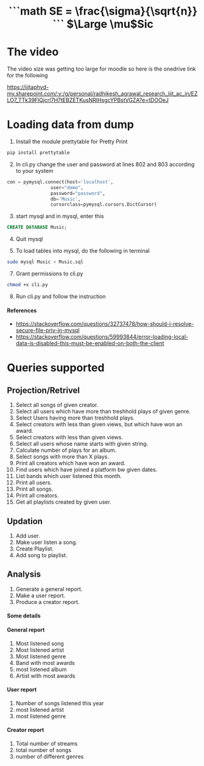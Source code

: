 <center> <h1> ```math
SE = \frac{\sigma}{\sqrt{n}}
``` $\Large \mu$Sic </h1> </center>

# The video
The video size was getting too large for moodle so here is the onedrive link for the following

https://iiitaphyd-my.sharepoint.com/:v:/g/personal/radhikesh_agrawal_research_iiit_ac_in/EZLO7_TTk39FlQjcrl7H7tEBZETKusNRIHsgcYPBstVGZA?e=tDOOeJ

# Loading data from dump

1. Install the module prettytable for Pretty Print

```bash
pip install prettytable
```

2. In cli.py change the user and password at lines 802 and 803 according to your system

```python
con = pymysql.connect(host='localhost',
                user="demo",
                password="password",
                db='Music',
                cursorclass=pymysql.cursors.DictCursor)
```

3. start mysql and in mysql, enter this

```sql
CREATE DATABASE Music;
```

4. Quit mysql

6. To load tables into mysql, do the following in terminal

```bash
sudo mysql Music < Music.sql
```

7. Grant permissions to cli.py

```bash
chmod +x cli.py
```

8. Run cli.py and follow the instruction

#### References
* https://stackoverflow.com/questions/32737478/how-should-i-resolve-secure-file-priv-in-mysql
* https://stackoverflow.com/questions/59993844/error-loading-local-data-is-disabled-this-must-be-enabled-on-both-the-client

# Queries supported

## Projection/Retrivel
1. Select all songs of given creator.
2. Select all users which have more than treshhold plays of given genre.
3. Select Users having more than treshhold plays.
4. Select creators with less than given views, but which have won an award.
5. Select creators with less than given views.
6. Select all users whose name starts with given string.
7. Calculate number of plays for an album. 
8. Select songs with more than X plays. 
9. Print all creators which have won an award.
10. Find users which have joined a platform bw given dates.
11. List bands which user listened this month.
12. Print all users.
13. Print all songs.
14. Print all creators.
15. Get all playlists created by given user.

## Updation
1. Add user.
2. Make user listen a song.
3. Create Playlist.
4. Add song to playlist.

## Analysis
1. Generate a general report.
2. Make a user report.
3. Produce a creator report.

#### Some details

#### General report
1. Most listened song
2. Most listened artist
3. Most listened genre
4. Band with most awards
5. most listened album
6. Artist with most awards

#### User report
1. Number of songs listened this year
2. most listened artist
3. most listened genre

#### Creator report
1. Total number of streams
2. total number of songs
3. number of different genres

